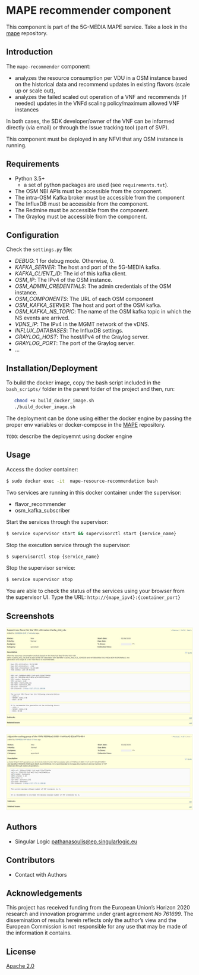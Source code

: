 # MAPE recommender component

This component is part of the 5G-MEDIA MAPE service. Take a look in the [mape](https://github.com/5g-media/mape) repository.

## Introduction
The `mape-recommender` component:
 - analyzes the resource consumption per VDU in a OSM instance based on the historical data and recommend updates in existing flavors (scale up or scale out),
 - analyzes the failed scaled out operation of a VNF and recommends (if needed) updates in the VNFd scaling policy/maximum allowed VNF instances

In both cases, the SDK developer/owner of the VNF can be informed directly (via email) or through the Issue tracking tool (part of SVP).

This component must be deployed in any NFVI that any OSM instance is running.

## Requirements
- Python 3.5+ 
  + a set of python packages are used (see `requirements.txt`).
- The OSM NBI APIs must be accessible from the component.
- The intra-OSM Kafka broker must be accessible from the component
- The InfluxDB must be accessible from the component.
- The Redmine must be accessible from the component.
- The Graylog must be accessible from the component.

## Configuration
Check the `settings.py` file:
- *DEBUG*: 1 for debug mode. Otherwise, 0.
- *KAFKA_SERVER*: The host and port of the 5G-MEDIA kafka.
- *KAFKA_CLIENT_ID*: The id of this kafka client.
- *OSM_IP*: The IPv4 of the OSM instance.
- *OSM_ADMIN_CREDENTIALS*: The admin credentials of the OSM instance.
- *OSM_COMPONENTS*: The URL of each OSM component
- *OSM_KAFKA_SERVER*: The host and port of the OSM kafka.
- *OSM_KAFKA_NS_TOPIC*: The name of the OSM kafka topic in which the NS events are arrived.
- *VDNS_IP*: The IPv4 in the MGMT network of the vDNS.
- *INFLUX_DATABASES*: The InfluxDB settings.
- *GRAYLOG_HOST*: The host/IPv4 of the Graylog server.
- *GRAYLOG_PORT*: The port of the Graylog server.
- ...


## Installation/Deployment

To build the docker image, copy the bash script included in the `bash_scripts/` folder in the parent folder of the project and then, run:
```bash
   chmod +x build_docker_image.sh
   ./build_docker_image.sh
```

The deployment can be done  using either the docker engine by passing the proper env variables or docker-compose in the [MAPE](https://github.com/5g-media/mape) repository.

`TODO`: describe the deployemnt using docker engine


## Usage

Access the docker container:
```bash
$ sudo docker exec -it  mape-resource-recommendation bash
```

Two services are running in this docker container under the supervisor:
- flavor_recommender
- osm_kafka_subscriber

Start the services through the supervisor:
```bash
$ service supervisor start && supervisorctl start {service_name}
```

Stop the execution service through the supervisor:
```bash
$ supervisorctl stop {service_name}
```

Stop the supervisor service:
```bash
$ service supervisor stop 
```

You are able to check the status of the services using your browser from the supervisor UI.
Type the URL: `http://{mape_ipv4}:{container_port}`

## Screenshots

![VDU flavor recommendation](/screenshots/flavor_recommendations.JPG)

![Scaling policy recommendation](/screenshots/scaling_recommendation.JPG)


## Authors
- Singular Logic <pathanasoulis@ep.singularlogic.eu>


## Contributors
 - Contact with Authors

 
## Acknowledgements
This project has received funding from the European Union’s Horizon 2020 research and innovation 
programme under grant agreement *No 761699*. The dissemination of results herein reflects only 
the author’s view and the European Commission is not responsible for any use that may be made 
of the information it contains.


## License
[Apache 2.0](LICENSE.md)


